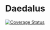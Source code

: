 Daedalus
========
[![Coverage Status](https://coveralls.io/repos/davezuko/daedalus/badge.svg?branch=master&service=github)](https://coveralls.io/github/davezuko/daedalus?branch=master)